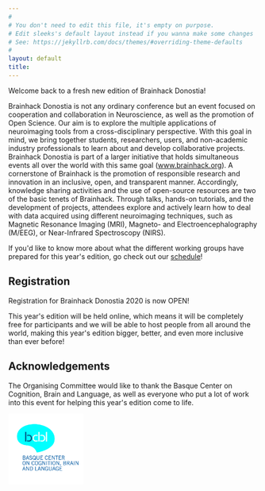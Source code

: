 ```yaml
---
#
# You don't need to edit this file, it's empty on purpose.
# Edit sleeks's default layout instead if you wanna make some changes
# See: https://jekyllrb.com/docs/themes/#overriding-theme-defaults
#
layout: default
title:
---
```


Welcome back to a fresh new edition of Brainhack Donostia!

Brainhack Donostia is not any ordinary conference but an event focused on cooperation and collaboration in Neuroscience, as well as the promotion of Open Science. Our aim is to explore the multiple applications of neuroimaging tools from a cross-disciplinary perspective. With this goal in mind, we bring together students, researchers, users, and non-academic industry professionals to learn about and develop collaborative projects. Brainhack Donostia is part of a larger initiative that holds simultaneous events all over the world with this same goal (www.brainhack.org). A cornerstone of Brainhack is the promotion of responsible research and innovation in an inclusive, open, and transparent manner. Accordingly, knowledge sharing activities and the use of open-source resources are two of the basic tenets of Brainhack. Through talks, hands-on tutorials, and the development of projects, attendees explore and actively learn how to deal with data acquired using different neuroimaging techniques, such as Magnetic Resonance Imaging (MRI), Magneto- and Electroencephalography (M/EEG), or Near-Infrared Spectroscopy (NIRS).

If you'd like to know more about what the different working groups have prepared for this year's edition, go check out our [schedule](https://brainhack-donostia.github.io/schedule/)!

## Registration

Registration for Brainhack Donostia 2020 is now OPEN!

This year's edition will be held online, which means it will be completely free for participants and we will be able to host people from all around the world, making this year's edition bigger, better, and even more inclusive than ever before!

## Acknowledgements

The Organising Committee would like to thank the Basque Center on Cognition, Brain and Language, as well as everyone who put a lot of work into this event for helping this year's edition come to life.

<img src="assets/img/posts/LogoBCBL_positivo con leyenda.jpg" alt="" width="30%">
